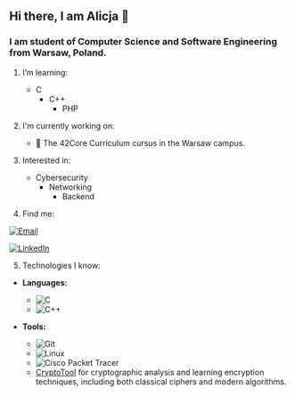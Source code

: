## Hi there, I am Alicja 👋

### I am student of Computer Science and Software Engineering from Warsaw, Poland.

1. I’m learning:
   - C
      - C++
         - PHP
      
2. I'm currently working on:
   - 🚀 The 42Core Curriculum cursus in the Warsaw campus.

3. Interested in:
   - Cybersecurity
      - Networking
         - Backend        

4. Find me:

[![Email](https://img.shields.io/badge/Email-Contact-blue?logo=gmail&logoColor=white)](mailto:alicja.stefanska44@gmail.com)

[![LinkedIn](https://img.shields.io/badge/LinkedIn-Profile-blue?logo=linkedin&logoColor=white)](https://www.linkedin.com/in/alicjastefa%C5%84ska/)

5. Technologies I know:

- **Languages:**
  - ![C](https://img.shields.io/badge/C-333333?style=for-the-badge&logo=c&logoColor=white)
  - ![C++](https://img.shields.io/badge/C%2B%2B-00599C?style=for-the-badge&logo=c%2B%2B&logoColor=white)

- **Tools:**
  - ![Git](https://img.shields.io/badge/Git-F05032?style=for-the-badge&logo=git&logoColor=white)
  - ![Linux](https://img.shields.io/badge/Linux-FCC624?style=for-the-badge&logo=linux&logoColor=black)
  - ![Cisco Packet Tracer](https://img.shields.io/badge/Cisco%20Packet%20Tracer-1E8BC3?style=for-the-badge&logo=cisco&logoColor=white)
  - [CryptoTool](https://www.cryptool.org/) for cryptographic analysis and learning encryption techniques, including both classical ciphers and modern algorithms.
